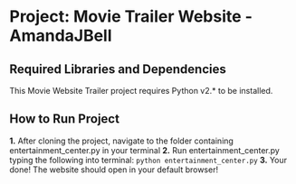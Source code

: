 Project: Movie Trailer Website  - AmandaJBell
================================

Required Libraries and Dependencies
-----------------------------------
This Movie Website Trailer project requires Python v2.* to be installed.

How to Run Project
------------------
**1.** After cloning the project, navigate to the folder containing entertainment_center.py in your terminal
**2.** Run entertainment_center.py typing the following into terminal:
    ```python entertainment_center.py```
**3.** Your done! The website should open in your default browser!
